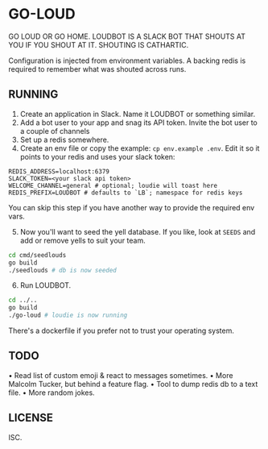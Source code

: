 # GO-LOUD

GO LOUD OR GO HOME. LOUDBOT IS A SLACK BOT THAT SHOUTS AT YOU IF YOU SHOUT AT IT. SHOUTING IS CATHARTIC.

Configuration is injected from environment variables. A backing redis is required to remember what was shouted across runs.

## RUNNING

1. Create an application in Slack. Name it LOUDBOT or something similar.
2. Add a bot user to your app and snag its API token. Invite the bot user to a couple of channels
3. Set up a redis somewhere.
4. Create an env file or copy the example: `cp env.example .env`. Edit it so it points to your redis and uses your slack token:

```
REDIS_ADDRESS=localhost:6379
SLACK_TOKEN=<your slack api token>
WELCOME_CHANNEL=general # optional; loudie will toast here
REDIS_PREFIX=LOUDBOT # defaults to `LB`; namespace for redis keys
```

You can skip this step if you have another way to provide the required env vars.


5. Now you'll want to seed the yell database. If you like, look at `SEEDS` and add or remove yells to suit your team.

```sh
cd cmd/seedlouds
go build
./seedlouds # db is now seeded
```

6. Run LOUDBOT.

```sh
cd ../..
go build
./go-loud # loudie is now running
```

There's a dockerfile if you prefer not to trust your operating system.

## TODO

• Read list of custom emoji & react to messages sometimes.
• More Malcolm Tucker, but behind a feature flag.
• Tool to dump redis db to a text file.
• More random jokes.

## LICENSE

ISC.
